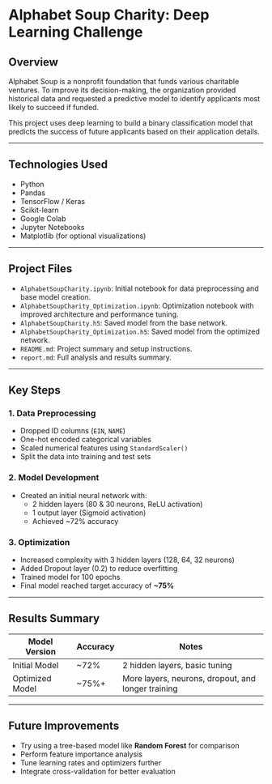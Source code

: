 # Alphabet Soup Charity: Deep Learning Challenge

##  Overview

Alphabet Soup is a nonprofit foundation that funds various charitable ventures. To improve its decision-making, the organization provided historical data and requested a predictive model to identify applicants most likely to succeed if funded.

This project uses deep learning to build a binary classification model that predicts the success of future applicants based on their application details.

---

##  Technologies Used

- Python
- Pandas
- TensorFlow / Keras
- Scikit-learn
- Google Colab
- Jupyter Notebooks
- Matplotlib (for optional visualizations)

---

##  Project Files

- `AlphabetSoupCharity.ipynb`: Initial notebook for data preprocessing and base model creation.
- `AlphabetSoupCharity_Optimization.ipynb`: Optimization notebook with improved architecture and performance tuning.
- `AlphabetSoupCharity.h5`: Saved model from the base network.
- `AlphabetSoupCharity_Optimization.h5`: Saved model from the optimized network.
- `README.md`: Project summary and setup instructions.
- `report.md`: Full analysis and results summary.

---

##  Key Steps

### 1. Data Preprocessing
- Dropped ID columns (`EIN`, `NAME`)
- One-hot encoded categorical variables
- Scaled numerical features using `StandardScaler()`
- Split the data into training and test sets

### 2. Model Development
- Created an initial neural network with:
  - 2 hidden layers (80 & 30 neurons, ReLU activation)
  - 1 output layer (Sigmoid activation)
  - Achieved ~72% accuracy

### 3. Optimization
- Increased complexity with 3 hidden layers (128, 64, 32 neurons)
- Added Dropout layer (0.2) to reduce overfitting
- Trained model for 100 epochs
- Final model reached target accuracy of **~75%**

---

##  Results Summary

| Model Version | Accuracy | Notes |
|---------------|----------|-------|
| Initial Model | ~72%     | 2 hidden layers, basic tuning |
| Optimized Model | ~75%+  | More layers, neurons, dropout, and longer training |

---

##  Future Improvements

- Try using a tree-based model like **Random Forest** for comparison
- Perform feature importance analysis
- Tune learning rates and optimizers further
- Integrate cross-validation for better evaluation

